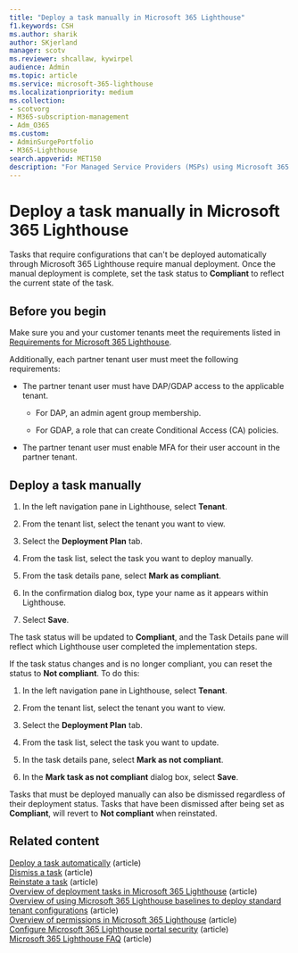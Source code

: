 ```yaml
---
title: "Deploy a task manually in Microsoft 365 Lighthouse"
f1.keywords: CSH
ms.author: sharik
author: SKjerland
manager: scotv
ms.reviewer: shcallaw, kywirpel
audience: Admin
ms.topic: article
ms.service: microsoft-365-lighthouse
ms.localizationpriority: medium
ms.collection:
- scotvorg
- M365-subscription-management
- Adm_O365
ms.custom:
- AdminSurgePortfolio
- M365-Lighthouse                         
search.appverid: MET150
description: "For Managed Service Providers (MSPs) using Microsoft 365 Lighthouse, learn how to deploy a task manually."
---
```


# Deploy a task manually in Microsoft 365 Lighthouse

Tasks that require configurations that can't be deployed automatically through Microsoft 365 Lighthouse require manual deployment. Once the manual deployment is complete, set the task status to **Compliant** to reflect the current state of the task.

## Before you begin

Make sure you and your customer tenants meet the requirements listed in [Requirements for Microsoft 365 Lighthouse](m365-lighthouse-requirements.md).

Additionally, each partner tenant user must meet the following requirements:

- The partner tenant user must have DAP/GDAP access to the applicable tenant.

  - For DAP, an admin agent group membership.

  - For GDAP, a role that can create Conditional Access (CA) policies.

- The partner tenant user must enable MFA for their user account in the partner tenant.

## Deploy a task manually

1. In the left navigation pane in Lighthouse, select **Tenant**.

2. From the tenant list, select the tenant you want to view.

3. Select the **Deployment Plan** tab.

4. From the task list, select the task you want to deploy manually.

5. From the task details pane, select **Mark as compliant**.

6. In the confirmation dialog box, type your name as it appears within Lighthouse.

7. Select **Save**.

The task status will be updated to **Compliant**, and the Task Details pane will reflect which Lighthouse user completed the implementation steps.

If the task status changes and is no longer compliant, you can reset the status to **Not compliant**. To do this:

1. In the left navigation pane in Lighthouse, select **Tenant**.

2. From the tenant list, select the tenant you want to view.

3. Select the **Deployment Plan** tab.

4. From the task list, select the task you want to update.

5. In the task details pane, select **Mark as not compliant**.

6. In the **Mark task as not compliant** dialog box, select **Save**.

Tasks that must be deployed manually can also be dismissed regardless of their deployment status. Tasks that have been dismissed after being set as **Compliant**, will revert to **Not compliant** when reinstated.

## Related content

[Deploy a task automatically](m365-lighthouse-deploy-task-automatically.md) (article)\
[Dismiss a task](m365-lighthouse-dismiss-task.md) (article)\
[Reinstate a task](m365-lighthouse-reinstate-task.md) (article)\
[Overview of deployment tasks in Microsoft 365 Lighthouse](m365-lighthouse-overview-deployment-task.md) (article)\
[Overview of using Microsoft 365 Lighthouse baselines to deploy standard tenant configurations](m365-lighthouse-deploy-standard-tenant-configurations-overview.md) (article)\
[Overview of permissions in Microsoft 365 Lighthouse](m365-lighthouse-overview-of-permissions.md) (article)\
[Configure Microsoft 365 Lighthouse portal security](m365-lighthouse-configure-portal-security.md) (article)\
[Microsoft 365 Lighthouse FAQ](m365-lighthouse-faq.yml) (article)
